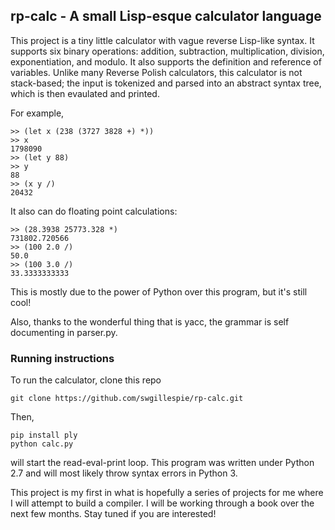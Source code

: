 ## rp-calc - A small Lisp-esque calculator language

This project is a tiny little calculator with vague reverse Lisp-like syntax. It supports six binary operations: addition, subtraction, multiplication, division,
exponentiation, and modulo. It also supports the definition and reference of variables. Unlike many Reverse Polish calculators, this calculator is not stack-based; the input is tokenized and parsed into an abstract
syntax tree, which is then evaulated and printed.

For example,
```
>> (let x (238 (3727 3828 +) *))
>> x
1798090
>> (let y 88)
>> y
88
>> (x y /)
20432
```

It also can do floating point calculations:
```
>> (28.3938 25773.328 *)
731802.720566
>> (100 2.0 /)
50.0
>> (100 3.0 /)
33.3333333333
```
This is mostly due to the power of Python over this program, but it's still cool!

Also, thanks to the wonderful thing that is yacc, the grammar is self documenting in parser.py.

### Running instructions
To run the calculator, clone this repo
```
git clone https://github.com/swgillespie/rp-calc.git
```
Then, 
```
pip install ply
python calc.py
```
will start the read-eval-print loop. This program was written under Python 2.7 and will most likely
throw syntax errors in Python 3.

This project is my first in what is hopefully a series of projects for me where I will attempt to build a compiler.
I will be working through a book over the next few months. Stay tuned if you are interested!
